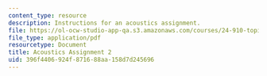 ```yaml
---
content_type: resource
description: Instructions for an acoustics assignment.
file: https://ol-ocw-studio-app-qa.s3.amazonaws.com/courses/24-910-topics-in-linguistic-theory-laboratory-phonology-spring-2007/396f4406924f871688aa158d7d245696_acoustics.pdf
file_type: application/pdf
resourcetype: Document
title: Acoustics Assignment 2
uid: 396f4406-924f-8716-88aa-158d7d245696
---
```

